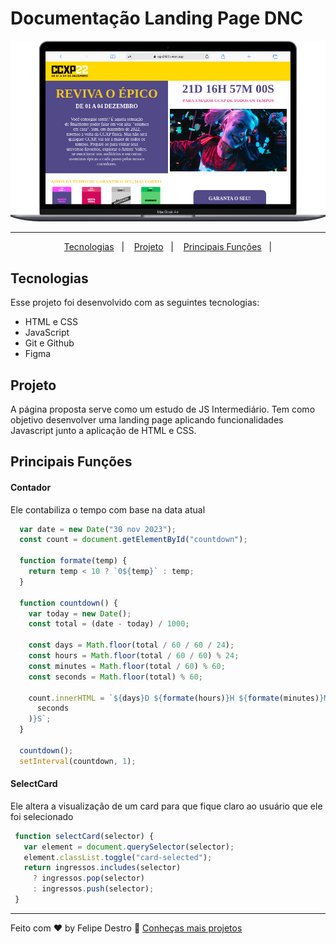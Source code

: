 # Documentação Landing Page DNC

![mobile.png](./assets/img/mobile.png)

---

<p align="center">
  <a href="#tecnologias">Tecnologias</a>&nbsp;&nbsp;&nbsp;|&nbsp;&nbsp;&nbsp;
  <a href="#projeto">Projeto</a>&nbsp;&nbsp;&nbsp;|&nbsp;&nbsp;&nbsp;
  <a href="#principais funções">Principais Funções</a>&nbsp;&nbsp;&nbsp;|
</p>

## Tecnologias

Esse projeto foi desenvolvido com as seguintes tecnologias:

- HTML e CSS
- JavaScript
- Git e Github
- Figma

## Projeto

A página proposta serve como um estudo de JS Intermediário. Tem como objetivo desenvolver uma landing page aplicando funcionalidades Javascript junto a aplicação de HTML e CSS.

## Principais Funções

#### Contador 
    
Ele contabiliza o tempo com base na data atual 
    
  ```jsx
    var date = new Date("30 nov 2023");
    const count = document.getElementById("countdown");
    
    function formate(temp) {
      return temp < 10 ? `0${temp}` : temp;
    }
    
    function countdown() {
      var today = new Date();
      const total = (date - today) / 1000;
    
      const days = Math.floor(total / 60 / 60 / 24);
      const hours = Math.floor(total / 60 / 60) % 24;
      const minutes = Math.floor(total / 60) % 60;
      const seconds = Math.floor(total) % 60;
    
      count.innerHTML = `${days}D ${formate(hours)}H ${formate(minutes)}M ${formate(
        seconds
      )}S`;
    }
    
    countdown();
    setInterval(countdown, 1);
  ```
    
#### SelectCard
    
  Ele altera a visualização de um card para que fique claro ao usuário que ele foi selecionado
    
   ```jsx
    function selectCard(selector) {
      var element = document.querySelector(selector);
      element.classList.toggle("card-selected");
      return ingressos.includes(selector)
        ? ingressos.pop(selector)
        : ingressos.push(selector);
    }
   ```

---

Feito com ♥ by Felipe Destro 👋 [Conheças mais projetos](https://github.com/felipedestro)
